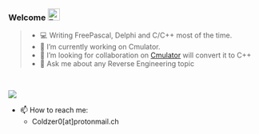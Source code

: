 ### Welcome <img alt="FPC" height="24" src="https://www.freepascal.org/pic/logo.gif" />

> - 💻 Writing FreePascal, Delphi and C/C++ most of the time.
> - 🔭 I’m currently working on Cmulator.
> - 👯 I’m looking for collaboration on [Cmulator](https://github.com/Coldzer0/Cmulator) will convert it to C++
> - 💬 Ask me about any Reverse Engineering topic

<br>

[![](https://img.shields.io/static/v1?label=Sponsor&message=%E2%9D%A4&logo=GitHub&color=%23fe8e86)](https://github.com/sponsors/Coldzer0)

- 📫 How to reach me: 
  - Coldzer0[at]protonmail.ch
  
